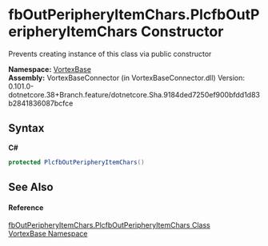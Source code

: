 # fbOutPeripheryItemChars.PlcfbOutPeripheryItemChars Constructor 
 

Prevents creating instance of this class via public constructor

**Namespace:**&nbsp;<a href="N_VortexBase.md">VortexBase</a><br />**Assembly:**&nbsp;VortexBaseConnector (in VortexBaseConnector.dll) Version: 0.101.0-dotnetcore.38+Branch.feature/dotnetcore.Sha.9184ded7250ef900bfdd1d83b2841836087bcfce

## Syntax

**C#**<br />
``` C#
protected PlcfbOutPeripheryItemChars()
```


## See Also


#### Reference
<a href="T_VortexBase_fbOutPeripheryItemChars_PlcfbOutPeripheryItemChars.md">fbOutPeripheryItemChars.PlcfbOutPeripheryItemChars Class</a><br /><a href="N_VortexBase.md">VortexBase Namespace</a><br />